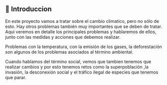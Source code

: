 ## 📑 **Introduccion**

En este proyecto vamos a tratar sobre el cambio climatico, pero no sólo de esto. Hay otros problemas también muy importantes que se deben de tratar. Aqui veremos en detalle los principales problemas y hablaremos de ellos, junto con las medidas y acciones que debemos realizar.

Problemas con la temperatura, con la emisión de los gases, la deforestación son algunos de los problemas asociados al término ambiental.

Cuando hablamos del término social, vemos que tambien tenemos que realizar cambios y por esto tenemos retos como la superpoblación ,la invasión, la desconexión social y el tráfico ilegal de especies que tenemos que parar.

